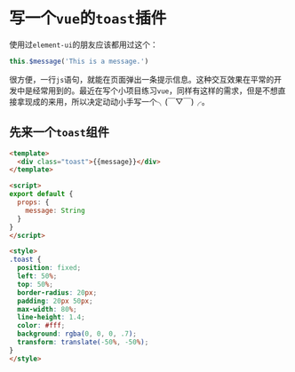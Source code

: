 # 写一个`vue`的`toast`插件

使用过`element-ui`的朋友应该都用过这个：
```javascript
this.$message('This is a message.')
```
很方便，一行`js`语句，就能在页面弹出一条提示信息。这种交互效果在平常的开发中是经常用到的。最近在写个小项目练习`vue`，同样有这样的需求，但是不想直接拿现成的来用，所以决定动动小手写一个╮(￣▽￣)╭。

## 先来一个`toast`组件
```html
<template>
  <div class="toast">{{message}}</div>
</template>

<script>
export default {
  props: {
    message: String
  }
}
</script>

<style>
.toast {
  position: fixed;
  left: 50%;
  top: 50%;
  border-radius: 20px;
  padding: 20px 50px;
  max-width: 80%;
  line-height: 1.4;
  color: #fff;
  background: rgba(0, 0, 0, .7);
  transform: translate(-50%, -50%);
}
</style>

```
